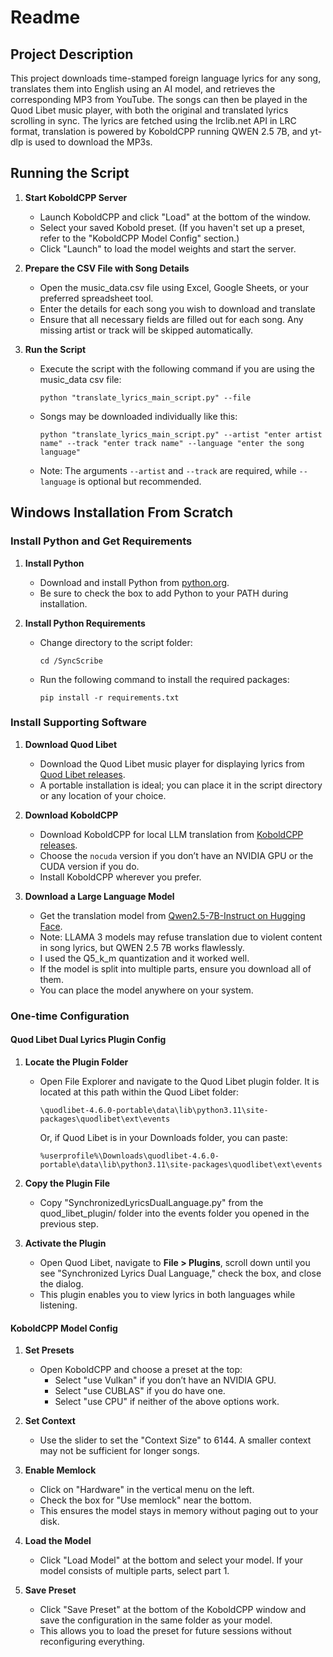 # Readme

## Project Description

This project downloads time-stamped foreign language lyrics for any song, translates them into English using an AI model, and retrieves the corresponding MP3 from YouTube. The songs can then be played in the Quod Libet music player, with both the original and translated lyrics scrolling in sync. The lyrics are fetched using the lrclib.net API in LRC format, translation is powered by KoboldCPP running QWEN 2.5 7B, and yt-dlp is used to download the MP3s.

## Running the Script

1. **Start KoboldCPP Server**
   - Launch KoboldCPP and click "Load" at the bottom of the window. 
   - Select your saved Kobold preset. (If you haven't set up a preset, refer to the "KoboldCPP Model Config" section.)
   - Click "Launch" to load the model weights and start the server.

2. **Prepare the CSV File with Song Details**  
   - Open the music_data.csv file using Excel, Google Sheets, or your preferred spreadsheet tool.
   - Enter the details for each song you wish to download and translate
   - Ensure that all necessary fields are filled out for each song. Any missing artist or track will be skipped automatically.

3. **Run the Script**  
   - Execute the script with the following command if you are using the music_data csv file:
      ```
      python "translate_lyrics_main_script.py" --file
      ```
   - Songs may be downloaded individually like this:
      ```
      python "translate_lyrics_main_script.py" --artist "enter artist name" --track "enter track name" --language "enter the song language"
      ```
   - Note: The arguments `--artist` and `--track` are required, while `--language` is optional but recommended.

## Windows Installation From Scratch

### Install Python and Get Requirements

1. **Install Python**  
   - Download and install Python from [python.org](https://www.python.org/downloads/release/python-3129/).  
   - Be sure to check the box to add Python to your PATH during installation.

2. **Install Python Requirements**  
   - Change directory to the script folder:
     ```
     cd /SyncScribe
     ```
   - Run the following command to install the required packages:
     ```
     pip install -r requirements.txt
     ```

### Install Supporting Software

1. **Download Quod Libet**  
   - Download the Quod Libet music player for displaying lyrics from [Quod Libet releases](https://github.com/quodlibet/quodlibet/releases/).  
   - A portable installation is ideal; you can place it in the script directory or any location of your choice.

2. **Download KoboldCPP**  
   - Download KoboldCPP for local LLM translation from [KoboldCPP releases](https://github.com/LostRuins/koboldcpp/releases/).  
   - Choose the `nocuda` version if you don’t have an NVIDIA GPU or the CUDA version if you do.  
   - Install KoboldCPP wherever you prefer.

3. **Download a Large Language Model**
   - Get the translation model from [Qwen2.5-7B-Instruct on Hugging Face](https://huggingface.co/Qwen/Qwen2.5-7B-Instruct-GGUF/tree/main).  
   - Note: LLAMA 3 models may refuse translation due to violent content in song lyrics, but QWEN 2.5 7B works flawlessly.  
   - I used the Q5_k_m quantization and it worked well.  
   - If the model is split into multiple parts, ensure you download all of them.  
   - You can place the model anywhere on your system.

### One-time Configuration

#### Quod Libet Dual Lyrics Plugin Config

1. **Locate the Plugin Folder**  
   - Open File Explorer and navigate to the Quod Libet plugin folder. It is located at this path within the Quod Libet folder:  
     ```
     \quodlibet-4.6.0-portable\data\lib\python3.11\site-packages\quodlibet\ext\events
     ```  
     Or, if Quod Libet is in your Downloads folder, you can paste:  
     ```
     %userprofile%\Downloads\quodlibet-4.6.0-portable\data\lib\python3.11\site-packages\quodlibet\ext\events
     ```

2. **Copy the Plugin File**  
   - Copy "SynchronizedLyricsDualLanguage.py" from the quod_libet_plugin/ folder into the events folder you opened in the previous step.

3. **Activate the Plugin**  
   - Open Quod Libet, navigate to **File > Plugins**, scroll down until you see "Synchronized Lyrics Dual Language," check the box, and close the dialog.  
   - This plugin enables you to view lyrics in both languages while listening.

#### KoboldCPP Model Config

1. **Set Presets**  
   - Open KoboldCPP and choose a preset at the top:  
     - Select "use Vulkan" if you don’t have an NVIDIA GPU.  
     - Select "use CUBLAS" if you do have one.  
     - Select "use CPU" if neither of the above options work.

2. **Set Context**  
   - Use the slider to set the "Context Size" to 6144. A smaller context may not be sufficient for longer songs.

3. **Enable Memlock**  
   - Click on "Hardware" in the vertical menu on the left.  
   - Check the box for "Use memlock" near the bottom.  
   - This ensures the model stays in memory without paging out to your disk.

4. **Load the Model**  
   - Click "Load Model" at the bottom and select your model. If your model consists of multiple parts, select part 1.

5. **Save Preset**  
   - Click "Save Preset" at the bottom of the KoboldCPP window and save the configuration in the same folder as your model.  
   - This allows you to load the preset for future sessions without reconfiguring everything.
